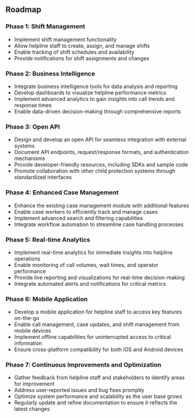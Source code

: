 ## Roadmap

### Phase 1: Shift Management
- Implement shift management functionality
- Allow helpline staff to create, assign, and manage shifts
- Enable tracking of shift schedules and availability
- Provide notifications for shift assignments and changes

### Phase 2: Business Intelligence
- Integrate business intelligence tools for data analysis and reporting
- Develop dashboards to visualize helpline performance metrics
- Implement advanced analytics to gain insights into call trends and response times
- Enable data-driven decision-making through comprehensive reports

### Phase 3: Open API
- Design and develop an open API for seamless integration with external systems
- Document API endpoints, request/response formats, and authentication mechanisms
- Provide developer-friendly resources, including SDKs and sample code
- Promote collaboration with other child protection systems through standardized interfaces

### Phase 4: Enhanced Case Management
- Enhance the existing case management module with additional features
- Enable case workers to efficiently track and manage cases
- Implement advanced search and filtering capabilities
- Integrate workflow automation to streamline case handling processes

### Phase 5: Real-time Analytics
- Implement real-time analytics for immediate insights into helpline operations
- Enable monitoring of call volumes, wait times, and operator performance
- Provide live reporting and visualizations for real-time decision-making
- Integrate automated alerts and notifications for critical metrics

### Phase 6: Mobile Application
- Develop a mobile application for helpline staff to access key features on-the-go
- Enable call management, case updates, and shift management from mobile devices
- Implement offline capabilities for uninterrupted access to critical information
- Ensure cross-platform compatibility for both iOS and Android devices

### Phase 7: Continuous Improvements and Optimization
- Gather feedback from helpline staff and stakeholders to identify areas for improvement
- Address user-reported issues and bug fixes promptly
- Optimize system performance and scalability as the user base grows
- Regularly update and refine documentation to ensure it reflects the latest changes